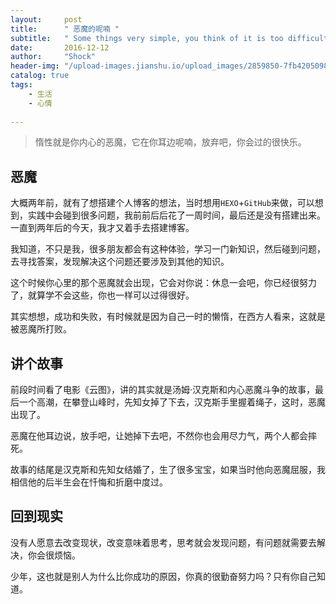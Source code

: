 ```yaml
---
layout:     post
title:      " 恶魔的呢喃 "
subtitle:   " Some things very simple, you think of it is too difficult. "
date:       2016-12-12
author:     "Shock"
header-img: "/upload-images.jianshu.io/upload_images/2859850-7fb42050988921ad.jpg?imageMogr2/auto-orient/strip%7CimageView2/2/w/1240"
catalog: true
tags:
    - 生活
    - 心情
    
---
```


> 惰性就是你内心的恶魔，它在你耳边呢喃，放弃吧，你会过的很快乐。

## 恶魔

大概两年前，就有了想搭建个人博客的想法，当时想用`HEXO`+`GitHub`来做，可以想到，实践中会碰到很多问题，我前前后后花了一周时间，最后还是没有搭建出来。一直到两年后的今天，我才又着手去搭建博客。

我知道，不只是我，很多朋友都会有这种体验，学习一门新知识，然后碰到问题，去寻找答案，发现解决这个问题还要涉及到其他的知识。

这个时候你心里的那个恶魔就会出现，它会对你说：休息一会吧，你已经很努力了，就算学不会这些，你也一样可以过得很好。

其实想想，成功和失败，有时候就是因为自己一时的懒惰，在西方人看来，这就是被恶魔所打败。


## 讲个故事

前段时间看了电影《云图》，讲的其实就是汤姆·汉克斯和内心恶魔斗争的故事，最后一个高潮，在攀登山峰时，先知女掉了下去，汉克斯手里握着绳子，这时，恶魔出现了。

恶魔在他耳边说，放手吧，让她掉下去吧，不然你也会用尽力气，两个人都会摔死。

故事的结尾是汉克斯和先知女结婚了，生了很多宝宝，如果当时他向恶魔屈服，我相信他的后半生会在忏悔和折磨中度过。

## 回到现实

没有人愿意去改变现状，改变意味着思考，思考就会发现问题，有问题就需要去解决，你会很烦恼。

少年，这也就是别人为什么比你成功的原因，你真的很勤奋努力吗？只有你自己知道。
